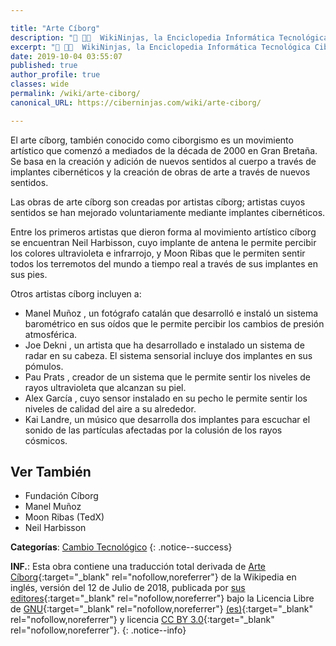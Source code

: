 ```yaml
---

title: "Arte Cíborg"
description: "📖 👨‍💻  WikiNinjas, la Enciclopedia Informática Tecnológica Ciberninjas: Arte Cíborg"
excerpt: "📖 👨‍💻  WikiNinjas, la Enciclopedia Informática Tecnológica Ciberninjas: Arte Cíborg"
date: 2019-10-04 03:55:07
published: true
author_profile: true
classes: wide
permalink: /wiki/arte-ciborg/
canonical_URL: https://ciberninjas.com/wiki/arte-ciborg/

---
```


El arte cíborg, también conocido como ciborgismo es un movimiento artístico que comenzó a mediados de la década de 2000 en Gran Bretaña. Se basa en la creación y adición de nuevos sentidos al cuerpo a través de implantes cibernéticos y la creación de obras de arte a través de nuevos sentidos.

Las obras de arte cíborg son creadas por artistas cíborg; artistas cuyos sentidos se han mejorado voluntariamente mediante implantes cibernéticos.

<script async src="https://pagead2.googlesyndication.com/pagead/js/adsbygoogle.js"></script>
<ins class="adsbygoogle"
     style="display:block; text-align:center;"
     data-ad-layout="in-article"
     data-ad-format="fluid"
     data-ad-client="ca-pub-9630764103400456"
     data-ad-slot="3229974124"></ins>
<script>
     (adsbygoogle = window.adsbygoogle || []).push({});
</script>

Entre los primeros artistas que dieron forma al movimiento artístico cíborg se encuentran Neil Harbisson, cuyo implante de antena le permite percibir los colores ultravioleta e infrarrojo, y Moon Ribas que le permiten sentir todos los terremotos del mundo a tiempo real a través de sus implantes en sus pies.

Otros artistas cíborg incluyen a:

* Manel Muñoz , un fotógrafo catalán que desarrolló e instaló un sistema barométrico en sus oídos que le permite percibir los cambios de presión atmosférica.
* Joe Dekni , un artista que ha desarrollado e instalado un sistema de radar en su cabeza. El sistema sensorial incluye dos implantes en sus pómulos.
* Pau Prats , creador de un sistema que le permite sentir los niveles de rayos ultravioleta que alcanzan su piel.
* Alex García , cuyo sensor instalado en su pecho le permite sentir los niveles de calidad del aire a su alrededor.
* Kai Landre, un músico que desarrolla dos implantes para escuchar el sonido de las partículas afectadas por la colusión de los rayos cósmicos.

## Ver También

- Fundación Cíborg
- Manel Muñoz
- Moon Ribas (TedX)
- Neil Harbisson

**Categorías**: [Cambio Tecnológico](/wiki/categoria/cambio-tecnologico/)
{: .notice--success}

**INF.**: Esta obra contiene una traducción total derivada de [Arte Cíborg](https://en.wikipedia.org/wiki/Cyborg_art){:target="_blank" rel="nofollow,noreferrer"} de la Wikipedia en inglés, versión del 12 de Julio de 2018, publicada por [sus editores](https://en.wikipedia.org/w/index.php?title=Cyborg_art&action=history){:target="_blank" rel="nofollow,noreferrer"} bajo la Licencia Libre de [GNU](http://www.gnu.org/licenses/licenses.html#GPL){:target="_blank" rel="nofollow,noreferrer"} [(es)](https://es.wikipedia.org/wiki/Wikipedia:Traducci%C3%B3n_no_oficial_de_la_Licencia_de_documentaci%C3%B3n_libre_de_GNU){:target="_blank" rel="nofollow,noreferrer"} y licencia [CC BY 3.0](https://creativecommons.org/licenses/by-sa/3.0/deed.es){:target="_blank" rel="nofollow,noreferrer"}.
{: .notice--info}